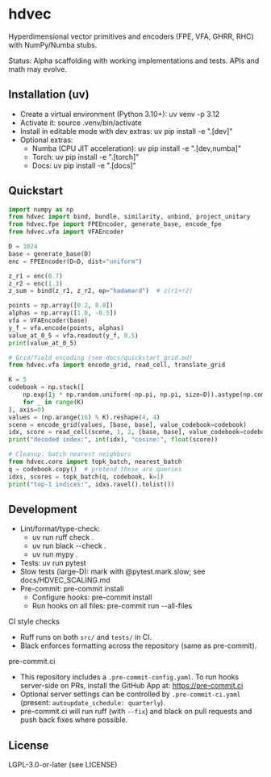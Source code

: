 # hdvec

Hyperdimensional vector primitives and encoders (FPE, VFA, GHRR, RHC) with NumPy/Numba stubs.

Status: Alpha scaffolding with working implementations and tests. APIs and math may evolve.

## Installation (uv)

- Create a virtual environment (Python 3.10+):
  uv venv -p 3.12
- Activate it:
  source .venv/bin/activate
- Install in editable mode with dev extras:
  uv pip install -e ".[dev]"
- Optional extras:
  - Numba (CPU JIT acceleration): uv pip install -e ".[dev,numba]"
  - Torch: uv pip install -e ".[torch]"
  - Docs: uv pip install -e ".[docs]"

## Quickstart

```python
import numpy as np
from hdvec import bind, bundle, similarity, unbind, project_unitary
from hdvec.fpe import FPEEncoder, generate_base, encode_fpe
from hdvec.vfa import VFAEncoder

D = 1024
base = generate_base(D)
enc = FPEEncoder(D=D, dist="uniform")

z_r1 = enc(0.7)
z_r2 = enc(1.3)
z_sum = bind(z_r1, z_r2, op="hadamard")  # z(r1+r2)

points = np.array([0.2, 0.8])
alphas = np.array([1.0, -0.5])
vfa = VFAEncoder(base)
y_f = vfa.encode(points, alphas)
value_at_0_5 = vfa.readout(y_f, 0.5)
print(value_at_0_5)

# Grid/field encoding (see docs/quickstart_grid.md)
from hdvec.vfa import encode_grid, read_cell, translate_grid

K = 5
codebook = np.stack([
    np.exp(1j * np.random.uniform(-np.pi, np.pi, size=D)).astype(np.complex64)
    for _ in range(K)
], axis=0)
values = (np.arange(16) % K).reshape(4, 4)
scene = encode_grid(values, [base, base], value_codebook=codebook)
idx, score = read_cell(scene, 1, 2, [base, base], value_codebook=codebook)
print("decoded index:", int(idx), "cosine:", float(score))

# Cleanup: batch nearest neighbors
from hdvec.core import topk_batch, nearest_batch
q = codebook.copy()  # pretend these are queries
idxs, scores = topk_batch(q, codebook, k=1)
print("top-1 indices:", idxs.ravel().tolist())
```

## Development

- Lint/format/type-check:
  - uv run ruff check .
  - uv run black --check .
  - uv run mypy .
- Tests: uv run pytest
- Slow tests (large-D): mark with @pytest.mark.slow; see docs/HDVEC_SCALING.md
- Pre-commit: pre-commit install
  - Configure hooks: pre-commit install
  - Run hooks on all files: pre-commit run --all-files

CI style checks
- Ruff runs on both `src/` and `tests/` in CI.
- Black enforces formatting across the repository (same as pre-commit).

pre-commit.ci
- This repository includes a `.pre-commit-config.yaml`. To run hooks server-side on PRs, install the GitHub App at:
  https://pre-commit.ci
- Optional server settings can be controlled by `.pre-commit-ci.yaml` (present: `autoupdate_schedule: quarterly`).
- pre-commit.ci will run ruff (with `--fix`) and black on pull requests and push back fixes where possible.

## License

LGPL-3.0-or-later (see LICENSE)

